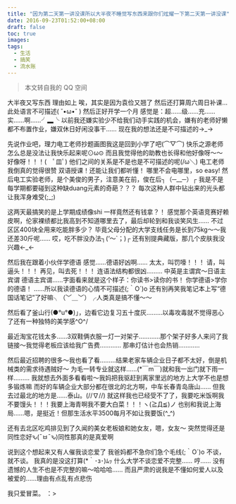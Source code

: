 ```yaml
---
title: "因为第二天第一讲没课所以大半夜不睡觉写东西来跟你们炫耀一下第二天第一讲没课"
date: 2016-09-23T01:52:00+08:00
draft: false
toc: true
images:
tags: 
  - 生活
  - 搞笑
  - 流水账
---
```


> 本文转自我的 QQ 空间

大半夜又写东西
理由如上
唉，其实是因为袁俭又翘了
然后还打算周六周日补课…
此处语言不可描述( ˘•ω•˘ )
然后正好开学一个月
感觉是：超……级……充……实……啊……╯▂╰
以前我还嫌实验少不给我们动手实践的机会，嫌有的老师好懒都不布置作业，嫌双休日好闲没事干……
现在我的想法还是不可描述的→_→

先说作业吧，理力电工老师抄题画图我这是回到小学了吧(⌒▽⌒) 
快乐之源老师怎么总是没法让我快乐起来呢⊙ω⊙
而且我觉得他的助教也长得和他好像呀～～
好像呀！！！(　ﾟ皿ﾟ)
他们之间的关系是不是也是不可描述的呢(/ω＼)
电工老师我倒真的觉得很赞
双语授课！还能让我们都听懂！
哪里不会电哪里，so easy!
然后电工实验老师，是个美俊的男子，注意美在前，俊在后┐（─__─）┌
我是不是每学期都要碰到这种缺duang元素的奇葩？？？
每次这种人群中钻出来的光头都让我浑身难受(;_;)

这两天最搞笑的是上学期成绩像shi 一样竟然还有钱拿？！
感觉那个英语竞赛好赖皮啊，伦家裸绩都比我高到不知道哪里去了，最后却轮到和我谈笑风生……
不过区区400块全用来吃能胖多少？
毕竟父母分配的大学支线任务是长到75kg～～我还差30斤呢……
哎，吃不胖没办法┐(‘～`；)┌
还有别提典藏版，那几个皮肤我没兴趣←_←

然后我在跟着小伙伴学德语
感觉……德语好凶啊……
太太，叫罚嚎！！！
请，叫逼头！！！
再见，叫去死！！！
连语法结构都很凶………
中英是主谓宾～日语主宾谓
德语主宾谓……字面看来就是这个样子：你读书>读你的书！
你学德语>学你的德语！
……所以我读德语的心情不可描述(;｀O´)o
还有别再笑我笔记本上写“德国话笔记”了好嘛╮（﹀＿﹀）╭人类真是搞不懂～～

然后看了釜山行(●°u°●)​ 」，边看它边复习五十度灰………以毒攻毒就不觉得恶心了还有一种独特的美学感\^O^/

最近淘宝花钱太多……3双鞋俩衣服一灯一对架子…………那个架子好多人来问了我链接～我觉得老板应该给我广告费…………
那串灯估计也会热销…………

然后最近招聘的很多～我也看了看………结果老家车辆企业日子都不太好，倒是机械类的需求待遇贼好～
为毛一转专业就这样……(*￣m￣)就和我一出门就下雨一样………
我就想去外面多看看啦～我妈把我驱赶到离家里远的地方上大学不也是想多锻炼嘛
而好的车辆企业大部分都在很北的北方啊，中车长春青岛唐山……
但我去过最北的地方是……泰山。(//∇//)
就这样我也已经受不了了，我要吃米饭啊我不要馒头！！！我要上海青啊我不要大白菜！！！ヽ(≧Д≦)ノ
也别和我说上海局……嗯，是挺近！但那生活水平3500每月不如让我要饭(^_^) 

还有去北区吃鸡排见到了久闻的美女老板娘和她女友，嗯，女友～
突然觉得还是同性恋好ԅ(¯ㅂ¯ԅ)同性那真的是真爱啊

说到这个想起来又有人催我谈恋爱了
我爸妈都不急你们急个毛线(;｀O´)o
不谈，就不谈。
我真的是没这打算(*｀･з･)ﾑｯ
什么大学不谈恋爱不完整……
哼……
没有遗憾的人生不也是不完整的嘛～哈哈哈……
而且严肃的说我是不懂如何爱人以及被爱的……理由有点乱有点悲伤




我只爱冒菜。
：>
